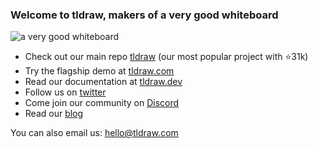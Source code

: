 ### Welcome to tldraw, makers of a very good whiteboard

![a very good whiteboard](https://github.com/tldraw/.github/assets/469604/90f2e065-3d20-46eb-bc8e-5eb0e7934b0e)

- Check out our main repo [tldraw](https://github.com/tldraw/tldraw) (our most popular project with ⭐️31k)
- Try the flagship demo at [tldraw.com](https://tldraw.com)
- Read our documentation at [tldraw.dev](https://tldraw.dev)
- Follow us on [twitter](https://twitter.com/tldraw/)
- Come join our community on [Discord](https://discord.com/invite/SBBEVCA4PG)
- Read our [blog](https://tldraw.substack.com/)

You can also email us: hello@tldraw.com
